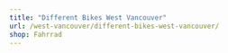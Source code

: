 ```yaml
---
title: "Different Bikes West Vancouver"
url: /west-vancouver/different-bikes-west-vancouver/
shop: Fahrrad
---
```

